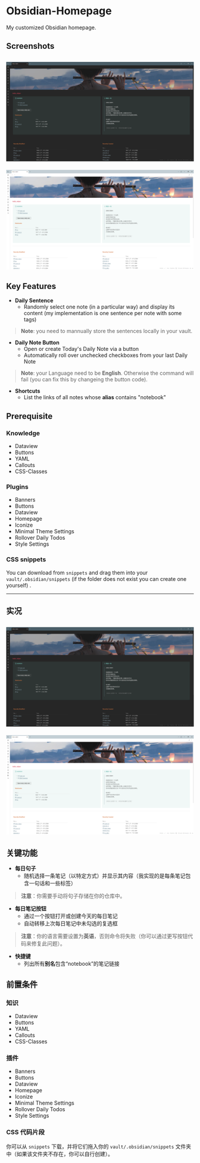 # Obsidian-Homepage
My customized Obsidian homepage.

## Screenshots
![screenshot](screenshots/dark.png)
---
![screenshot](screenshots/light.png)

## Key Features
- **Daily Sentence**
  - Randomly select one note (in a particular way) and display its content (my implementation is one sentence per note with some tags)
> **Note**: you need to mannually store the sentences locally in your vault.
- **Daily Note Button**
  - Open or create Today's Daily Note via a button
  - Automatically roll over unchecked checkboxes from your last Daily Note
> **Note**: your Language need to be **English**. Otherwise the command will fail (you can fix this by changeing the button code).
- **Shortcuts**
  - List the links of all notes whose **alias** contains "notebook"

## Prerequisite
### Knowledge
- Dataview
- Buttons
- YAML
- Callouts
- CSS-Classes
### Plugins
- Banners
- Buttons
- Dataview
- Homepage
- Iconize
- Minimal Theme Settings
- Rollover Daily Todos
- Style Settings
### CSS snippets
You can download from `snippets` and drag them into your `vault/.obsidian/snippets` (if the folder does not exist you can create one yourself) .

---
## 实况
![screenshot](screenshots/dark.png)
---
![screenshot](screenshots/light.png)

## 关键功能
- **每日句子**
  - 随机选择一条笔记（以特定方式）并显示其内容（我实现的是每条笔记包含一句话和一些标签）
> **注意**：你需要手动将句子存储在你的仓库中。

- **每日笔记按钮**
  - 通过一个按钮打开或创建今天的每日笔记
  - 自动转移上次每日笔记中未勾选的复选框
> **注意**：你的语言需要设置为**英语**，否则命令将失败（你可以通过更写按钮代码来修复此问题）。

- **快捷键**
  - 列出所有**别名**包含“notebook”的笔记链接

## 前置条件
### 知识
- Dataview
- Buttons
- YAML
- Callouts
- CSS-Classes
### 插件
- Banners
- Buttons
- Dataview
- Homepage
- Iconize
- Minimal Theme Settings
- Rollover Daily Todos
- Style Settings
### CSS 代码片段
你可以从 `snippets` 下载，并将它们拖入你的 `vault/.obsidian/snippets` 文件夹中（如果该文件夹不存在，你可以自行创建）。
